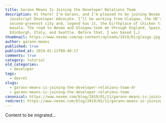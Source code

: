 ```yaml
---
title: Garann Means Is Joining the Developer Relations Team
description: Hi there! I’m Garann, and I’m pleased to be joining Nexmo as a
  JavaScript Developer Advocate. I’ll be working from Glasgow, the UK’s
  second-greenest city and, legend has it, the birthplace of chicken tikka
  masala. The road to Nexmo and Glasgow took me through England, Spain,
  Edinburgh, Italy, and Seattle. Before that, I was based […]
thumbnail: https://www.nexmo.com/wp-content/uploads/2019/01/glasga.jpg
author: garann-means
published: true
published_at: 2019-01-11T09:40:17
comments: true
category: tutorial
old_categories:
  - developer
tags:
  - devrel
slugs:
  - garann-means-is-joining-the-developer-relations-team-dr
  - garann-means-is-joining-the-developer-relations-team
canonical: https://www.nexmo.com/blog/2019/01/11/garann-means-is-joining-the-developer-relations-team-dr
redirect: https://www.nexmo.com/blog/2019/01/11/garann-means-is-joining-the-developer-relations-team-dr
---
```

Content to be migrated...